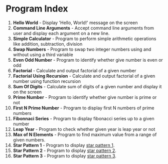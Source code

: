 # Program Index

1. **Hello World** - Display 'Hello, World!' message on the screen
1. **Command Line Arguments** - Accept command line arguments from user and display each argument on a new line.
1. **Simple Calculator** - Program to perform simple arithmetic operations like addition, subtraction, division
1. **Swap Numbers** - Program to swap two integer numbers using and without using a third variable
1. **Even Odd Number** - Program to identify whether give number is even or odd
1. **Factorial** - Calculate and output factorial of a given number
1. **Factorial Using Recursion** - Calculate and output factorial of a given number using function recursion
1. **Sum Of Digits** - Calculate sum of digits of a given number and display it on the screen
1. **Prime Number** - Program to identify whether give number is prime or not
1. **First N Prime Number** - Program to display first N numbers of prime numbers
1. **Fibonnaci Series** - Program to display fibonacci series up to a given number
1. **Leap Year** - Program to check whether given year is leap year or not
1. **Max of N Elements** - Program to find maximum value from a range of given numbers.
1. **Star Pattern 1** - Program to display [star pattern 1](https://github.com/PrasadHonrao/show-me-the-code/blob/main/star-pattern-1/readme.md).
1. **Star Pattern 2** - Program to display [star pattern 2](https://github.com/PrasadHonrao/show-me-the-code/blob/main/star-pattern-2/readme.md).
1. **Star Pattern 3** - Program to display [star pattern 3](https://github.com/PrasadHonrao/show-me-the-code/blob/main/star-pattern-3/readme.md).
